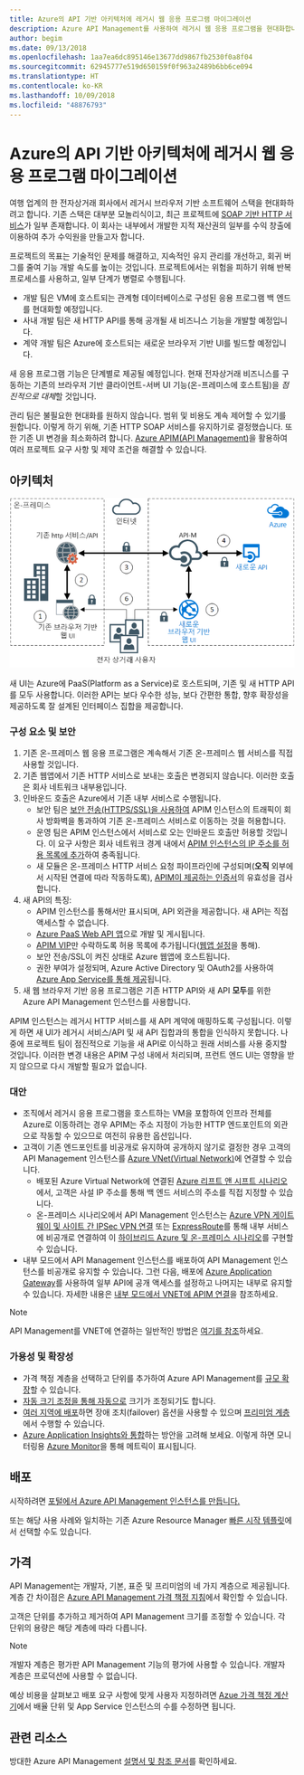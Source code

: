 ```yaml
---
title: Azure의 API 기반 아키텍처에 레거시 웹 응용 프로그램 마이그레이션
description: Azure API Management를 사용하여 레거시 웹 응용 프로그램을 현대화합니다.
author: begim
ms.date: 09/13/2018
ms.openlocfilehash: 1aa7ea6dc895146e13677dd9867fb2530f0a8f04
ms.sourcegitcommit: 62945777e519d650159f0f963a2489b6bb6ce094
ms.translationtype: HT
ms.contentlocale: ko-KR
ms.lasthandoff: 10/09/2018
ms.locfileid: "48876793"
---
```

# <a name="migrating-a-legacy-web-application-to-an-api-based-architecture-on-azure"></a>Azure의 API 기반 아키텍처에 레거시 웹 응용 프로그램 마이그레이션

여행 업계의 한 전자상거래 회사에서 레거시 브라우저 기반 소프트웨어 스택을 현대화하려고 합니다. 기존 스택은 대부분 모놀리식이고, 최근 프로젝트에 [SOAP 기반 HTTP 서비스][soap]가 일부 존재합니다. 이 회사는 내부에서 개발한 지적 재산권의 일부를 수익 창출에 이용하여 추가 수익원을 만들고자 합니다.

프로젝트의 목표는 기술적인 문제를 해결하고, 지속적인 유지 관리를 개선하고, 회귀 버그를 줄여 기능 개발 속도를 높이는 것입니다. 프로젝트에서는 위험을 피하기 위해 반복 프로세스를 사용하고, 일부 단계가 병렬로 수행됩니다.

* 개발 팀은 VM에 호스트되는 관계형 데이터베이스로 구성된 응용 프로그램 백 엔드를 현대화할 예정입니다.
* 사내 개발 팀은 새 HTTP API를 통해 공개될 새 비즈니스 기능을 개발할 예정입니다.
* 계약 개발 팀은 Azure에 호스트되는 새로운 브라우저 기반 UI를 빌드할 예정입니다.

새 응용 프로그램 기능은 단계별로 제공될 예정입니다. 현재 전자상거래 비즈니스를 구동하는 기존의 브라우저 기반 클라이언트-서버 UI 기능(온-프레미스에 호스트됨)을 *점진적으로 대체*할 것입니다.

관리 팀은 불필요한 현대화를 원하지 않습니다. 범위 및 비용도 계속 제어할 수 있기를 원합니다. 이렇게 하기 위해, 기존 HTTP SOAP 서비스를 유지하기로 결정했습니다. 또한 기존 UI 변경을 최소화하려 합니다. [Azure APIM(API Management)][apim]을 활용하여 여러 프로젝트 요구 사항 및 제약 조건을 해결할 수 있습니다.

## <a name="architecture"></a>아키텍처

![아키텍처 다이어그램][architecture]

새 UI는 Azure에 PaaS(Platform as a Service)로 호스트되며, 기존 및 새 HTTP API를 모두 사용합니다. 이러한 API는 보다 우수한 성능, 보다 간편한 통합, 향후 확장성을 제공하도록 잘 설계된 인터페이스 집합을 제공합니다.

### <a name="components-and-security"></a>구성 요소 및 보안

1. 기존 온-프레미스 웹 응용 프로그램은 계속해서 기존 온-프레미스 웹 서비스를 직접 사용할 것입니다.
2. 기존 웹앱에서 기존 HTTP 서비스로 보내는 호출은 변경되지 않습니다. 이러한 호출은 회사 네트워크 내부용입니다.
3. 인바운드 호출은 Azure에서 기존 내부 서비스로 수행됩니다.
    * 보안 팀은 [보안 전송(HTTPS/SSL)을 사용하여][apim-ssl] APIM 인스턴스의 트래픽이 회사 방화벽을 통과하여 기존 온-프레미스 서비스로 이동하는 것을 허용합니다.
    * 운영 팀은 APIM 인스턴스에서 서비스로 오는 인바운드 호출만 허용할 것입니다. 이 요구 사항은 회사 네트워크 경계 내에서 [APIM 인스턴스의 IP 주소를 허용 목록에 추가][apim-whitelist-ip]하여 충족됩니다.
    * 새 모듈은 온-프레미스 HTTP 서비스 요청 파이프라인에 구성되며(**오직** 외부에서 시작된 연결에 따라 작동하도록), [APIM이 제공하는 인증서][apim-mutualcert-auth]의 유효성을 검사합니다.
1. 새 API의 특징:
    * APIM 인스턴스를 통해서만 표시되며, API 외관을 제공합니다. 새 API는 직접 액세스할 수 없습니다.
    * [Azure PaaS Web API 앱][azure-api-apps]으로 개발 및 게시됩니다.
    * [APIM VIP][apim-faq-vip]만 수락하도록 허용 목록에 추가됩니다([웹앱 설정][azure-appservice-ip-restrict]을 통해).
    * 보안 전송/SSL이 켜진 상태로 Azure 웹앱에 호스트됩니다.
    * 권한 부여가 설정되며, Azure Active Directory 및 OAuth2를 사용하여 [Azure App Service를 통해 제공][azure-appservice-auth]됩니다.
2. 새 웹 브라우저 기반 응용 프로그램은 기존 HTTP API와 새 API **모두**를 위한 Azure API Management 인스턴스를 사용합니다.

APIM 인스턴스는 레거시 HTTP 서비스를 새 API 계약에 매핑하도록 구성됩니다. 이렇게 하면 새 UI가 레거시 서비스/API 및 새 API 집합과의 통합을 인식하지 못합니다. 나중에 프로젝트 팀이 점진적으로 기능을 새 API로 이식하고 원래 서비스를 사용 중지할 것입니다. 이러한 변경 내용은 APIM 구성 내에서 처리되며, 프런트 엔드 UI는 영향을 받지 않으므로 다시 개발할 필요가 없습니다.

### <a name="alternatives"></a>대안

* 조직에서 레거시 응용 프로그램을 호스트하는 VM을 포함하여 인프라 전체를 Azure로 이동하려는 경우 APIM는 주소 지정이 가능한 HTTP 엔드포인트의 외관으로 작동할 수 있으므로 여전히 유용한 옵션입니다.
* 고객이 기존 엔드포인트를 비공개로 유지하여 공개하지 않기로 결정한 경우 고객의 API Management 인스턴스를 [Azure VNet(Virtual Network)][azure-vnet]에 연결할 수 있습니다.
  * 배포된 Azure Virtual Network에 연결된 [Azure 리프트 앤 시프트 시나리오][azure-vm-lift-shift]에서, 고객은 사설 IP 주소를 통해 백 엔드 서비스의 주소를 직접 지정할 수 있습니다.
  * 온-프레미스 시나리오에서 API Management 인스턴스는 [Azure VPN 게이트웨이 및 사이트 간 IPSec VPN 연결][azure-vpn] 또는 [ExpressRoute][azure-er]를 통해 내부 서비스에 비공개로 연결하여 이 [하이브리드 Azure 및 온-프레미스 시나리오][azure-hybrid]를 구현할 수 있습니다.
* 내부 모드에서 API Management 인스턴스를 배포하여 API Management 인스턴스를 비공개로 유지할 수 있습니다. 그런 다음, 배포에 [Azure Application Gateway][azure-appgw]를 사용하여 일부 API에 공개 액세스를 설정하고 나머지는 내부로 유지할 수 있습니다. 자세한 내용은 [내부 모드에서 VNET에 APIM 연결][apim-vnet-internal]을 참조하세요.

> [!NOTE]
> API Management를 VNET에 연결하는 일반적인 방법은 [여기를 참조][apim-vnet]하세요.

### <a name="availability-and-scalability"></a>가용성 및 확장성

* 가격 책정 계층을 선택하고 단위를 추가하여 Azure API Management를 [규모 확장][apim-scaleout]할 수 있습니다.
* [자동 크기 조정을 통해 자동으로][apim-autoscale] 크기가 조정되기도 합니다.
* [여러 지역에 배포][apim-multi-regions]하면 장애 조치(failover) 옵션을 사용할 수 있으며 [프리미엄 계층][apim-pricing]에서 수행할 수 있습니다.
* [Azure Application Insights와 통합][azure-apim-ai]하는 방안을 고려해 보세요. 이렇게 하면 모니터링용 [Azure Monitor][azure-mon]을 통해 메트릭이 표시됩니다.

## <a name="deployment"></a>배포

시작하려면 [포털에서 Azure API Management 인스턴스를 만듭니다.][apim-create]

또는 해당 사용 사례와 일치하는 기존 Azure Resource Manager [빠른 시작 템플릿][azure-quickstart-templates-apim]에서 선택할 수도 있습니다.

## <a name="pricing"></a>가격

API Management는 개발자, 기본, 표준 및 프리미엄의 네 가지 계층으로 제공됩니다. 계층 간 차이점은 [Azure API Management 가격 책정 지침][apim-pricing]에서 확인할 수 있습니다.

고객은 단위를 추가하고 제거하여 API Management 크기를 조정할 수 있습니다. 각 단위의 용량은 해당 계층에 따라 다릅니다.

> [!NOTE]
> 개발자 계층은 평가판 API Management 기능의 평가에 사용할 수 있습니다. 개발자 계층은 프로덕션에 사용할 수 없습니다.

예상 비용을 살펴보고 배포 요구 사항에 맞게 사용자 지정하려면 [Azue 가격 책정 계산기][pricing-calculator]에서 배율 단위 및 App Service 인스턴스의 수를 수정하면 됩니다.

## <a name="related-resources"></a>관련 리소스

방대한 Azure API Management [설명서 및 참조 문서][apim]를 확인하세요.

<!-- links -->
[architecture]: ./media/architecture-apim-api-scenario.png
[apim-create]: /azure/api-management/get-started-create-service-instance
[apim-git]: /azure/api-management/api-management-configuration-repository-git
[apim-multi-regions]: /azure/api-management/api-management-howto-deploy-multi-region
[apim-autoscale]: /azure/api-management/api-management-howto-autoscale
[apim-scaleout]: /azure/api-management/upgrade-and-scale
[azure-apim-ai]: /azure/api-management/api-management-howto-app-insights
[azure-ai]: /azure/application-insights/
[azure-mon]: /azure/monitoring-and-diagnostics/monitoring-overview
[azure-appgw]: /azure/application-gateway/application-gateway-introduction
[apim-vnet-internal]: /azure/api-management/api-management-howto-integrate-internal-vnet-appgateway
[apim-vnet]: /azure/api-management/api-management-using-with-vnet
[azure-hybrid]: /azure/architecture/reference-architectures/hybrid-networking/
[azure-er]: /azure/expressroute/expressroute-introduction
[azure-vpn]: /azure/vpn-gateway/vpn-gateway-howto-site-to-site-resource-manager-portal
[azure-vnet]: /azure/virtual-network/virtual-networks-overview
[azure-appservice-auth]: /azure/app-service/app-service-authentication-overview#identity-providers
[apim-faq-vip]: /azure/api-management/api-management-faq#is-the-api-management-gateway-ip-address-constant-can-i-use-it-in-firewall-rules
[azure-appservice-ip-restrict]: /azure/app-service/app-service-ip-restrictions
[azure-api-apps]: /azure/app-service/
[apim-ssl]: /azure/api-management/api-management-howto-manage-protocols-ciphers
[apim-mutualcert-auth]: /azure/api-management/api-management-howto-mutual-certificates
[apim-whitelist-ip]: /azure/api-management/api-management-faq#is-the-api-management-gateway-ip-address-constant-can-i-use-it-in-firewall-rules
[anti-corruption-layer-pattern]: /azure/architecture/patterns/anti-corruption-layer
[apim]: /azure/api-management/api-management-key-concepts
[apim-api-design-guidance]: /azure/architecture/best-practices/api-design
[visualstudio-youtube-solid-design]: https://youtu.be/agkWYPUcLpg
[azure-vm-lift-shift]: https://azure.microsoft.com/resources/azure-virtual-datacenter-lift-and-shift-guide/
[standard-pricing-calc]: https://azure.com/e/
[premium-pricing-calc]: https://azure.com/e/
[apim-pricing]: https://azure.microsoft.com/pricing/details/api-management/
[azure-quickstart-templates-apim]: https://azure.microsoft.com/resources/templates/?term=API+Management&pageNumber=1
[soap]: https://en.wikipedia.org/wiki/SOAP
[pricing-calculator]: https://azure.com/e/0e916a861fac464db61342d378cc0bd6
